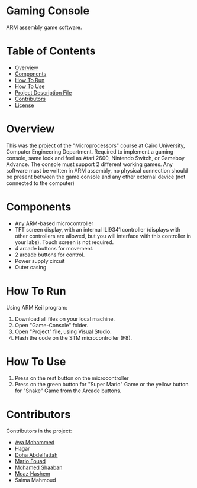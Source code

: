 # Gaming Console
ARM assembly game software.
# Table of Contents
* [Overview](#Overview)
* [Components](#Components)
* [How To Run](#How-To-Run)
* [How To Use](#How-To-Use)
* [Project Description File](./Project%20Description.pdf)
* [Contributors](#Contributors)
* [License](./LICENSE)
# Overview
This was the project of the "Microprocessors" course at Cairo University, Computer Engineering Department. Required to implement a gaming console, same look and feel as Atari 2600, Nintendo
Switch, or Gameboy Advance. The console must support 2 different working games. Any software must be written in ARM assembly, no physical connection should be present between the game console and any other external device (not connected to the computer)
# Components
* Any ARM-based microcontroller
* TFT screen display, with an internal ILI9341 controller (displays with other
controllers are allowed, but you will interface with this controller in your labs).
Touch screen is not required.
* 4 arcade buttons for movement.
* 2 arcade buttons for control.
* Power supply circuit
* Outer casing

# How To Run
Using ARM Keil program:
1. Download all files on your local machine.
2. Open "Game-Console" folder.
3. Open "Project" file, using Visual Studio.
4. Flash the code on the STM microcontroller (F8).
# How To Use
1. Press on the rest button on the microcontroller
2. Press on the green button for "Super Mario" Game or the yellow button for "Snake" Game from the Arcade buttons.
# Contributors
Contributors in the project:
* [Aya Mohammed](https://github.com/ayahalshahidd)
* Hagar
* [Doha Abdelfattah](https://github.com/DohaBeltagy)
* [Mario Fouad](https://github.com/mariofouad)
* [Mohamed Shaaban](https://github.com/sh3boly)
* [Moaz Hashem](https://github.com/Pixels57)
* Salma Mahmoud
